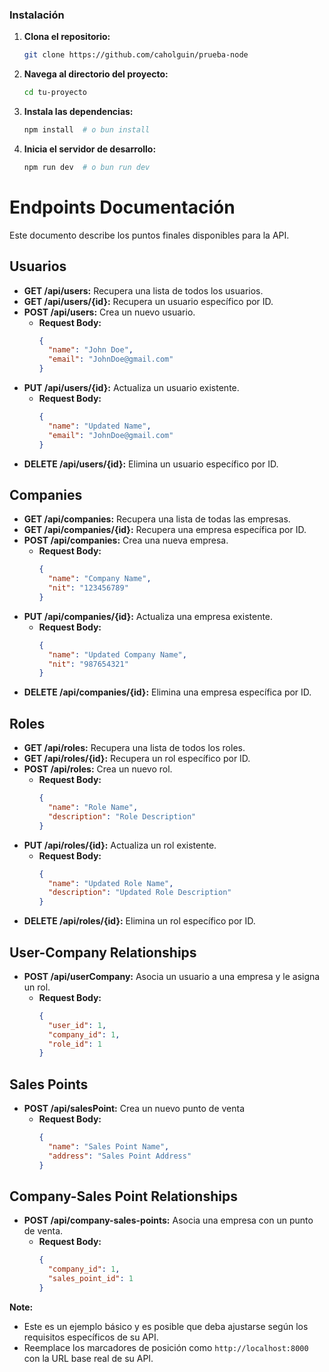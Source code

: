 ### Instalación

1.  **Clona el repositorio:**
    ```bash
    git clone https://github.com/caholguin/prueba-node
    ```
2.  **Navega al directorio del proyecto:**
    ```bash
    cd tu-proyecto
    ```
3.  **Instala las dependencias:**
    ```bash
    npm install  # o bun install
    ```


1.  **Inicia el servidor de desarrollo:**
    ```bash
    npm run dev  # o bun run dev
    ```


# Endpoints Documentación

Este documento describe los puntos finales disponibles para la API.

## Usuarios

* **GET /api/users:** Recupera una lista de todos los usuarios.
* **GET /api/users/{id}:** Recupera un usuario específico por ID.
* **POST /api/users:** Crea un nuevo usuario.
    * **Request Body:**
        ```json
        {
          "name": "John Doe",
          "email": "JohnDoe@gmail.com"
        }
        ```
* **PUT /api/users/{id}:** Actualiza un usuario existente.
    * **Request Body:**
        ```json
        {
          "name": "Updated Name",
          "email": "JohnDoe@gmail.com" 
        }
        ```
* **DELETE /api/users/{id}:** Elimina un usuario específico por ID.

## Companies

* **GET /api/companies:** Recupera una lista de todas las empresas.
* **GET /api/companies/{id}:** Recupera una empresa específica por ID.
* **POST /api/companies:** Crea una nueva empresa.
    * **Request Body:**
        ```json
        {
          "name": "Company Name",
          "nit": "123456789" 
        }
        ```
* **PUT /api/companies/{id}:** Actualiza una empresa existente.
    * **Request Body:**
        ```json
        {
          "name": "Updated Company Name",
          "nit": "987654321" 
        }
        ```
* **DELETE /api/companies/{id}:** Elimina una empresa específica por ID.

## Roles

* **GET /api/roles:** Recupera una lista de todos los roles.
* **GET /api/roles/{id}:** Recupera un rol específico por ID.
* **POST /api/roles:** Crea un nuevo rol.
    * **Request Body:**
        ```json
        {
          "name": "Role Name",
          "description": "Role Description"
        }
        ```
* **PUT /api/roles/{id}:** Actualiza un rol existente.
    * **Request Body:**
        ```json
        {
          "name": "Updated Role Name",
          "description": "Updated Role Description"
        }
        ```
* **DELETE /api/roles/{id}:** Elimina un rol específico por ID.

## User-Company Relationships

* **POST /api/userCompany:** Asocia un usuario a una empresa y le asigna un rol.
    * **Request Body:**
        ```json
        {
          "user_id": 1, 
          "company_id": 1,
          "role_id": 1
        }
        ```

## Sales Points

* **POST /api/salesPoint:** Crea un nuevo punto de venta
    * **Request Body:**
        ```json
        {
          "name": "Sales Point Name",
          "address": "Sales Point Address"
        }
        ```

## Company-Sales Point Relationships

* **POST /api/company-sales-points:** Asocia una empresa con un punto de venta.
    * **Request Body:**
        ```json
        {
          "company_id": 1,
          "sales_point_id": 1
        }
        ```

**Note:**

* Este es un ejemplo básico y es posible que deba ajustarse según los requisitos específicos de su API.
* Reemplace los marcadores de posición como `http://localhost:8000` con la URL base real de su API.
